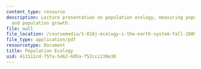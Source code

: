```yaml
---
content_type: resource
description: Lecture presentation on population ecology, measuring population size,
  and population growth.
file: null
file_location: /coursemedia/1-018j-ecology-i-the-earth-system-fall-2009/411512cd75fa5462605af52ccc238e38_MIT1_018JF09_Lec13_Slides.pdf
file_type: application/pdf
resourcetype: Document
title: Population Ecology
uid: 411512cd-75fa-5462-605a-f52ccc238e38
---
```

